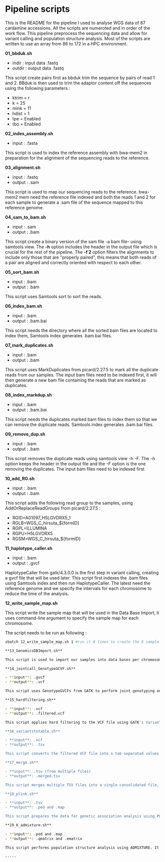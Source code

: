 # Pipeline scripts

This is the README for the pipeline I used to analyse WGS data of 87 cardamine accessions. All the scripts are numeroted and in order of the work flow. This pipeline preprocess the sequencing data and allow for variant calling and population structure analysis.
Most of the scripts are written to use an array from 86 to 172 in a HPC environment.

**01_bbduk.sh**

- indir : input data .fastq
- outdir : output data .fastq

This script create pairs first as bbduk trim the sequence by pairs of read 1 and 2. BBduk is then used to trim the adaptor content off the sequences using the following parameters : 
- ktrim = r
- k = 25
- mink = 11
- hdist = 1
- tpe = Enabled
- tbo = Enabled

**02_index_assembly.sh**

- input : .fasta

This script is used to index the reference assembly with bwa-mem2 in preparation for the alignment of the sequencing reads to the reference.

**03_alignment.sh**

- input : .fastq
- output : .sam 

This script is used to map our sequencing reads to the reference. bwa-mem2 mem need the reference file indexed and both the reads 1 and 2 for each sample to generate a .sam file of the sequence mapped to this reference genome.

**04_sam_to_bam.sh**

- input : .sam
- output : .bam

This script create a binary version of the sam file -a bam file- using samtools view. The **-h** option includes the header in the output file which is crucial for the rest of the pipeline. The **-f 2** option filters the alignments to include only those that are "properly paired", this means that both reads of a pair are aligned and correctly oriented with respect to each other.

**05_sort_bam.sh**

- input : .bam
- output : .bam

This script uses Samtools sort to sort the reads.

**06_index_bam.sh**

- input : .bam
- output : .bam.bai

This script needs the directory where all the sorted bam files are located to index them, Samtools index generates .bam.bai files.

**07_mark_duplicates.sh**

- input : .bam
- output : .bam

This script uses MarkDuplicates from picard/2.27.5 to mark all the duplicate reads from our samples. The input bam files need to be indexed first, it will then generate a new bam file containing the reads that are marked as duplicates. 

**08_index_markdup.sh**

- input	: .bam
- output : .bam.bai

This script needs the duplicates marked bam files to index them so that we can remove the duplicate reads. Samtools index generates .bam.bai files.

**09_remove_dup.sh**

- input	: .bam
- output : .bam

This script removes the duplicate reads using samtools view -h -F. The *-h* option keeps the header in the output file and the *-F* option is the one removing the duplicates. The input bam files need to be indexed first

**10_add_RG.sh**

- input : .bam
- output : .bam

This script adds the following read group to the samples, using AddOrReplaceReadGroups from picard/2.27.5 : 
- RGID=A01097_H5LGVDRX5_1 
- RGLB=WGS_C_hirsuta_${formID} 
- RGPL=ILLUMINA 
- RGPU=H5LGVDRX5
- RGSM=WGS_C_hirsuta_${formID}

**11_haplotype_caller.sh**

- input : .bam
- output : .gvcf

HaplotypeCaller from gatk/4.3.0.0 is the first step in variant calling, creating a gvcf file that will be used later. This script first indexes the .bam files using Samtools index and then run HaplotypeCaller. The latest need the reference genome and we specify the intervals for each chromosome to reduce the time of the analysis.

**12_write_sample_map.sh**

This script write the sample map that will be used in the Data Base Import, it uses command-line argument to specify the sample map for each chromosome. 

The script needs to be run as following :
```bash
sbatch 12_write_sample_map.sh 1 #run it 8 times to create the 8 sample maps, one for each chromosome 

**13_GenomicsDBImport.sh**

This script is used to import our samples into data bases per chromosome. The cardamine genome has 8 chromosomes, therefore we will have 8 daba bases. GenomicsDBImport from gatk/4.3.0.0 needs the sample map generated earlier that references the path for all our samples.

**14_jointcall_GenotypeGCVF.sh**

- **input**: .gvcf
- **output**: .vcf

This script uses GenotypeGVCFs from GATK to perform joint genotyping on the gVCF files generated by the HaplotypeCaller. This step combines the individual gVCFs into a single VCF file containing the variants for all samples.

**15_hardfiltering.sh**

- **input**: .vcf
- **output**: .filtered.vcf

This script applies hard filtering to the VCF file using GATK's VariantFiltration tool. Different conditions of hardfiltering have been tested here, this folder contains a README explaining the details of the conditions.

**16_variantstotable.sh**

- **input**: .vcf
- **output**: .tsv

This script converts the filtered VCF file into a tab-separated values (TSV) file for easier analysis, using VariantsToTables from gatk/4.3.0.0. It extracts relevant columns and formats them for further analysis.

**17_merge.sh**

- **input**: .tsv (from multiple files)
- **output**: .merged.tsv

This script merges multiple TSV files into a single consolidated file, using MergeVcfs from picard/2.27.5. It combines data from all samples, ensuring that variants are aligned correctly and any duplicate entries are handled appropriately.

**18_plink.sh**

- **input**: .tsv
- **output**: .ped and .map

This script prepares the data for genetic association analysis using PLINK. It converts the merged TSV file into PLINK's PED and MAP file formats, which are used for various types of genetic analysis.

**19_K_admixture.sh**

- **input**: .ped and .map
- **output**: .qmatrix and .ematrix

This script performs population structure analysis using ADMIXTURE. It takes the PED and MAP files as input and produces output files that represent the estimated ancestry proportions for each individual, as well as the matrix of ancestry components.

-----
